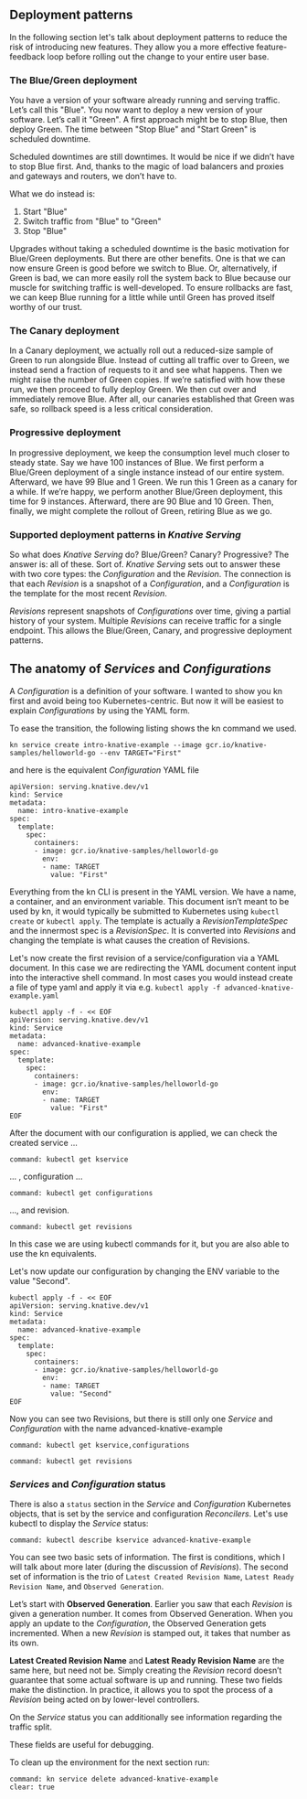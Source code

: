 ## Deployment patterns

In the following section let's talk about deployment patterns to reduce the risk of introducing new features. They allow you a more effective feature-feedback loop before rolling out the change to your entire user base.

### The Blue/Green deployment
You have a version of your software already running and serving traffic. Let’s call this "Blue".
You now want to deploy a new version of your software. Let’s call it "Green".
A first approach might be to stop Blue, then deploy Green. The time between "Stop Blue" and "Start Green" is scheduled downtime.

Scheduled downtimes are still downtimes. It would be nice if we didn’t have to stop Blue first. And, thanks to the magic of load balancers and proxies and gateways and routers, we don’t have to. 

What we do instead is:
1. Start "Blue"
2. Switch traffic from "Blue" to "Green"
3. Stop "Blue"

Upgrades without taking a scheduled downtime is the basic motivation for Blue/Green deployments. But there are other benefits. One is that we can now ensure Green is good before we switch to Blue. Or, alternatively, if Green is bad, we can more easily roll the system back to Blue because our muscle for switching traffic is well-developed. To ensure rollbacks are fast, we can keep Blue running for a little while until Green has proved itself worthy of our trust.

### The Canary deployment
In a Canary deployment, we actually roll out a reduced-size sample of Green to run alongside Blue.
Instead of cutting all traffic over to Green, we instead send a fraction of requests to it and see what happens. Then we might raise the number of Green copies. If we’re satisfied with how these run, we then proceed to fully deploy Green. We then cut over and immediately remove Blue. After all, our canaries established that Green was safe, so rollback speed is a less critical consideration.

### Progressive deployment
In progressive deployment, we keep the consumption level much closer to steady state. Say we have 100 instances of Blue. We first perform a Blue/Green deployment of a single instance instead of our entire system. Afterward, we have 99 Blue and 1 Green. We run this 1 Green as a canary for a while. If we’re happy, we perform another Blue/Green deployment, this time for 9 instances. Afterward, there are 90 Blue and 10 Green. Then, finally, we might complete the rollout of Green, retiring Blue as we go.

### Supported deployment patterns in *Knative Serving*
So what does *Knative Serving* do? Blue/Green? Canary? Progressive? The answer is: all of these. Sort of.
*Knative Serving* sets out to answer these with two core types: the *Configuration* and the *Revision*. The connection is that each *Revision* is a snapshot of a *Configuration*, and a *Configuration* is the template for the most recent *Revision*. 

*Revisions* represent snapshots of *Configurations* over time, giving a partial history of your system.
Multiple *Revisions* can receive traffic for a single endpoint. This allows the Blue/Green, Canary, and progressive deployment patterns.

## The anatomy of *Services* and *Configurations*
A *Configuration* is a definition of your software. I wanted to show you kn first and avoid being too Kubernetes-centric. But now it will be easiest to explain *Configurations* by using the YAML form.

To ease the transition, the following listing shows the kn command we used.
```
kn service create intro-knative-example --image gcr.io/knative-samples/helloworld-go --env TARGET="First"
```
and here is the equivalent *Configuration* YAML file
```
apiVersion: serving.knative.dev/v1
kind: Service
metadata:
  name: intro-knative-example
spec:
  template:
    spec:
      containers:
      - image: gcr.io/knative-samples/helloworld-go
        env:
        - name: TARGET
          value: "First"
```
Everything from the kn CLI is present in the YAML version. We have a name, a container, and an environment variable.
This document isn’t meant to be used by kn, it would typically be submitted to Kubernetes using `kubectl create` or `kubectl apply`.
The template is actually a *RevisionTemplateSpec* and the innermost spec is a *RevisionSpec*. It is converted into *Revisions* and changing the template is what causes the creation of Revisions.

Let's now create the first revision of a service/configuration via a YAML document. In this case we are redirecting the YAML document content input into the interactive shell command. In most cases you would instead create a file of type yaml and apply it via e.g. `kubectl apply -f advanced-knative-example.yaml`
```execute
kubectl apply -f - << EOF
apiVersion: serving.knative.dev/v1
kind: Service
metadata:
  name: advanced-knative-example
spec:
  template:
    spec:
      containers:
      - image: gcr.io/knative-samples/helloworld-go
        env:
        - name: TARGET
          value: "First"
EOF
```
After the document with our configuration is applied, we can check the created service ...
```terminal:execute
command: kubectl get kservice
```
... , configuration ... 
```terminal:execute
command: kubectl get configurations
```
..., and revision.
```terminal:execute
command: kubectl get revisions
```
In this case we are using kubectl commands for it, but you are also able to use the kn equivalents.

Let's now update our configuration by changing the ENV variable to the value "Second".
```execute
kubectl apply -f - << EOF
apiVersion: serving.knative.dev/v1
kind: Service
metadata:
  name: advanced-knative-example
spec:
  template:
    spec:
      containers:
      - image: gcr.io/knative-samples/helloworld-go
        env:
        - name: TARGET
          value: "Second"
EOF
```
Now you can see two Revisions, but there is still only one *Service* and *Configuration* with the name advanced-knative-example
```terminal:execute
command: kubectl get kservice,configurations
```
```terminal:execute
command: kubectl get revisions
```
### *Services* and *Configuration* status
There is also a `status` section in the *Service* and *Configuration* Kubernetes objects, that is set by the service and configuration *Reconcilers*. 
Let's use kubectl to display the *Service* status:
```terminal:execute
command: kubectl describe kservice advanced-knative-example
```
You can see two basic sets of information. The first is conditions, which I will talk about more later (during the discussion of *Revisions*). The second set of information is the trio of `Latest Created Revision Name`, `Latest Ready Revision Name`, and `Observed Generation`.

Let’s start with **Observed Generation**. Earlier you saw that each *Revision* is given a generation number. It comes from Observed Generation. When you apply an update to the *Configuration*, the Observed Generation gets incremented. When a new *Revision* is stamped out, it takes that number as its own.

**Latest Created Revision Name** and **Latest Ready Revision Name** are the same here, but need not be. Simply creating the *Revision* record doesn’t guarantee that some actual software is up and running. These two fields make the distinction. In practice, it allows you to spot the process of a *Revision* being acted on by lower-level controllers.

On the *Service* status you can additionally see information regarding the traffic split.

These fields are useful for debugging. 

To clean up the environment for the next section run:
```terminal:execute
command: kn service delete advanced-knative-example
clear: true
```
